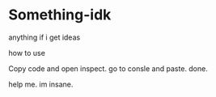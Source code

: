 # Something-idk
anything if i get ideas
   
   how to use

Copy code and open inspect. go to consle and paste. done.

   help me. im insane.
